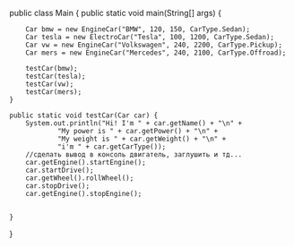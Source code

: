 public class Main {
    public static void main(String[] args) {


        Car bmw = new EngineCar("BMW", 120, 150, CarType.Sedan);
        Car tesla = new ElectroCar("Tesla", 100, 1200, CarType.Sedan);
        Car vw = new EngineCar("Volkswagen", 240, 2200, CarType.Pickup);
        Car mers = new EngineCar("Mercedes", 240, 2100, CarType.Offroad);

        testCar(bmw);
        testCar(tesla);
        testCar(vw);
        testCar(mers);
    }

    public static void testCar(Car car) {
        System.out.println("Hi! I'm " + car.getName() + "\n" +
                "My power is " + car.getPower() + "\n" +
                "My weight is " + car.getWeight() + "\n" +
                "i'm " + car.getCarType());
        //сделать вывод в консоль двигатель, заглушить и тд...
        car.getEngine().startEngine();
        car.startDrive();
        car.getWheel().rollWheel();
        car.stopDrive();
        car.getEngine().stopEngine();


    }
}
